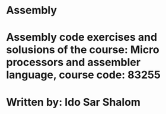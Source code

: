 # Assembly
# Assembly code exercises and solusions of the course: Micro processors and assembler language, course code: 83255
# Written by: Ido Sar Shalom
